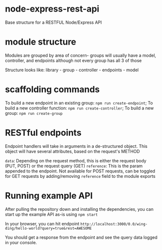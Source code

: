 # node-express-rest-api
Base structure for a RESTFUL Node/Express API

# module structure
Modules are grouped by area of concern- groups will usually have a model, controller, and endpoints although not every group has all 3 of those

Structure looks like:
library
    - group
        - controller
        - endpoints
        - model

# scaffolding commands
To build a new endpoint in an existing group: `npm run create-endpoint`;
To build a new controller function: `npm run create-controller`;
To build a new group: `npm run create-group`

# RESTful endpoints
Endpoint handlers will take in arguments in a de-structured object. This object will have several attributes, based on the request's METHOD

`data`: Depending on the request method, this is either the request body (PUT, POST) or the request query (GET)
`reference`: This is the param appended to the endpoint. Not available for POST requests, can be toggled for GET requests by adding/removing `reference` field to the module exports

# Running example API
After pulling the repository down and installing the dependencies, you can start up the example API as-is using `npm start`

In your browser, you can hit endpoint `http://localhost:3000/0.0/wing-ding/hello-world?query=true&rest=AWESOME`

You should get a response from the endpoint and see the query data logged in your console.
